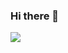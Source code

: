 ### Hi there 👋

<a href="https://www.youtube.com/watch?v=dQw4w9WgXcQ" target="_blank"><img src="https://img.shields.io/badge/Click-#FF0000.svg?style=plastic&logo=YouTube&logoColor=#FF0000"/></a>

<!--
**Nagene1206/Nagene1206** is a ✨ _special_ ✨ repository because its `README.md` (this file) appears on your GitHub profile.

Here are some ideas to get you started:

- 🔭 I’m currently working on ...
- 🌱 I’m currently learning ...
- 👯 I’m looking to collaborate on ...
- 🤔 I’m looking for help with ...
- 💬 Ask me about ...
- 📫 How to reach me: ...
- 😄 Pronouns: ...
- ⚡ Fun fact: ...
-->
